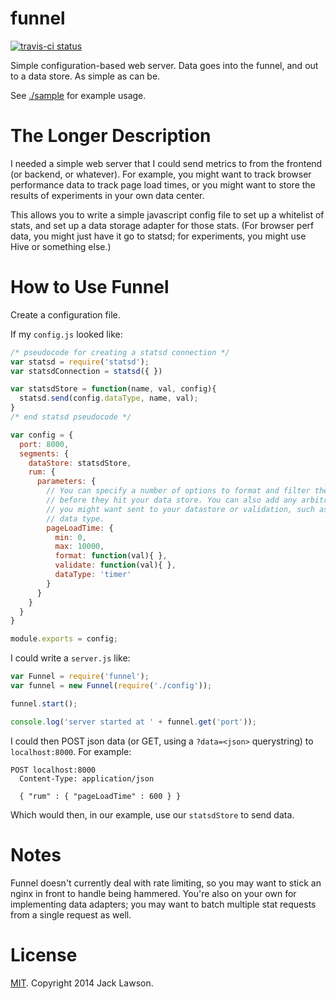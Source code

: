 funnel
======

[![travis-ci status](https://travis-ci.org/ajacksified/funnel.svg)](http://travis-ci.org/ajacksified/funnel)

Simple configuration-based web server. Data goes into the funnel, and out to
a data store. As simple as can be.

See [./sample](./sample) for example usage.

The Longer Description
======================

I needed a simple web server that I could send metrics to from the frontend (or
backend, or whatever). For example, you might want to track browser performance
data to track page load times, or you might want to store the results of
experiments in your own data center.

This allows you to write a simple javascript config file to set up a whitelist
of stats, and set up a data storage adapter for those stats. (For browser perf
data, you might just have it go to statsd; for experiments, you might use
Hive or something else.)

How to Use Funnel
=================

Create a configuration file.

If my `config.js` looked like:

```javascript
/* pseudocode for creating a statsd connection */
var statsd = require('statsd');
var statsdConnection = statsd({ })

var statsdStore = function(name, val, config){
  statsd.send(config.dataType, name, val);
}
/* end statsd pseudocode */

var config = {
  port: 8000,
  segments: {
    dataStore: statsdStore,
    rum: {
      parameters: {
        // You can specify a number of options to format and filter the values
        // before they hit your data store. You can also add any arbitrary keys
        // you might want sent to your datastore or validation, such as a statsd
        // data type.
        pageLoadTime: {
          min: 0,
          max: 10000,
          format: function(val){ },
          validate: function(val){ },
          dataType: 'timer'
        }
      }
    }
  }
}

module.exports = config;
```

I could write a `server.js` like:

```javascript
var Funnel = require('funnel');
var funnel = new Funnel(require('./config'));

funnel.start();

console.log('server started at ' + funnel.get('port'));
```

I could then POST json data (or GET, using a `?data=<json>` querystring) to
`localhost:8000`. For example:

```
POST localhost:8000
  Content-Type: application/json

  { "rum" : { "pageLoadTime" : 600 } }
```

Which would then, in our example, use our `statsdStore` to send data.

Notes
=====

Funnel doesn't currently deal with rate limiting, so you may want to stick an
nginx in front to handle being hammered. You're also on your own for
implementing data adapters; you may want to batch multiple stat requests from a
single request as well.

License
=======
[MIT](./LICENSE). Copyright 2014 Jack Lawson.

